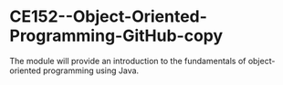 # CE152--Object-Oriented-Programming-GitHub-copy
The module will provide an introduction to the fundamentals of object-oriented programming using Java.
